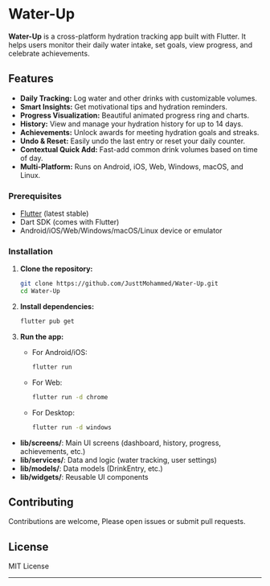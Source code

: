 
# Water-Up

**Water-Up** is a cross-platform hydration tracking app built with Flutter. It helps users monitor their daily water intake, set goals, view progress, and celebrate achievements.

## Features

- **Daily Tracking:** Log water and other drinks with customizable volumes.
- **Smart Insights:** Get motivational tips and hydration reminders.
- **Progress Visualization:** Beautiful animated progress ring and charts.
- **History:** View and manage your hydration history for up to 14 days.
- **Achievements:** Unlock awards for meeting hydration goals and streaks.
- **Undo & Reset:** Easily undo the last entry or reset your daily counter.
- **Contextual Quick Add:** Fast-add common drink volumes based on time of day.
- **Multi-Platform:** Runs on Android, iOS, Web, Windows, macOS, and Linux.

### Prerequisites

- [Flutter](https://flutter.dev/docs/get-started/install) (latest stable)
- Dart SDK (comes with Flutter)
- Android/iOS/Web/Windows/macOS/Linux device or emulator

### Installation

1. **Clone the repository:**
   ```sh
   git clone https://github.com/JusttMohammed/Water-Up.git
   cd Water-Up
   ```

2. **Install dependencies:**
   ```sh
   flutter pub get
   ```

3. **Run the app:**
   - For Android/iOS:
     ```sh
     flutter run
     ```
   - For Web:
     ```sh
     flutter run -d chrome
     ```
   - For Desktop:
     ```sh
     flutter run -d windows
     ```


- **lib/screens/**: Main UI screens (dashboard, history, progress, achievements, etc.)
- **lib/services/**: Data and logic (water tracking, user settings)
- **lib/models/**: Data models (DrinkEntry, etc.)
- **lib/widgets/**: Reusable UI components

## Contributing

Contributions are welcome, Please open issues or submit pull requests.

## License

MIT License

---

